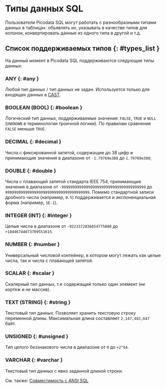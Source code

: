 # Типы данных SQL

Пользователи Picodata SQL могут работать с разнообразными типами данных
в таблицах: объявлять их, указывать в качестве типов для колонок,
конвертировать данные из одного типа в другой и т.д.

## Список поддерживаемых типов {: #types_list }

На данный момент в Picodata SQL поддерживаются следующие типы
данных:

### ANY {: #any }

Любой тип данных / тип данных не задан. Используется только для входящих
данных в [CAST](sql_queries.md#cast).

### BOOLEAN (BOOL) {: #boolean }

Логический тип данных, поддерживаемые значения:
`FALSE`, `TRUE` и `NULL` (`UNKNOWN` в терминологии троичной логики).
По правилам сравнения `FALSE` меньше `TRUE`.

### DECIMAL {: #decimal }

Числа с фиксированной запятой, содержащие до 38 цифр и принимающие значения в диапазоне
от `-1.79769e308` до `1.79769e308`;

### DOUBLE {: #double }

Числа с плавающей запятой стандарта IEEE 754, принимающие значения в диапазоне от
`-99999999999999999999999999999999999999` до `99999999999999999999999999999999999999`.
Помимо стандартной записи дробного числа (например, `0.5`) поддерживается и
экспоненциальная форма (например, `5E-1`).

### INTEGER (INT) {: #integer }

Целые числа в диапазоне от `-9223372036854775808` до `+18446744073709551615`.

### NUMBER {: #number }

Универсальный числовой контейнер, в котором могут лежать как целые числа, так и числа
с плавающей запятой.

### SCALAR {: #scalar }

Скалярный тип данных, т.е содержащий только один элемент (_не_ кортеж и _не_ массив).

### TEXT (STRING) {: #string }

Текстовый тип данных. Позволяет хранить текстовую строку переменной длины. Максимальная
длина составляет `2,147,483,647` байт.

### UNSIGNED {: #unsigned }

Тип целого беззнакового числа в диапазоне от `0` до `+2^64`.

### VARCHAR {: #varchar }

Текстовый тип данных с явно заданной длиной строки.

См. также: [Совместимость с ANSI SQL](ansi_sql.md)
